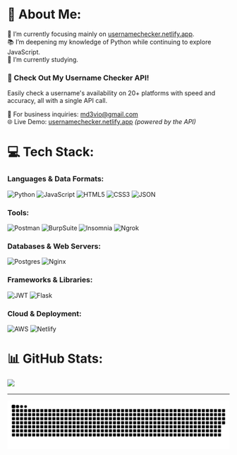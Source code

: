 # 💫 About Me:
🔭 I’m currently focusing mainly on [usernamechecker.netlify.app](https://usernamechecker.netlify.app).<br>
📚 I’m deepening my knowledge of Python while continuing to explore JavaScript.<br>
🌱 I’m currently studying.

### 🚀 Check Out My Username Checker API!
Easily check a username's availability on 20+ platforms with speed and accuracy, all with a single API call.

📧 For business inquiries: md3vio@gmail.com<br>
🌐 Live Demo: [usernamechecker.netlify.app](https://usernamechecker.netlify.app) *(powered by the API)*

# 💻 Tech Stack:
### Languages & Data Formats:

![Python](https://img.shields.io/badge/python-3670A0?style=for-the-badge&logo=python&logoColor=ffdd54) ![JavaScript](https://img.shields.io/badge/javascript-%23323330.svg?style=for-the-badge&logo=javascript&logoColor=%23F7DF1E) ![HTML5](https://img.shields.io/badge/html5-%23E34F26.svg?style=for-the-badge&logo=html5&logoColor=white) ![CSS3](https://img.shields.io/badge/css3-%231572B6.svg?style=for-the-badge&logo=css3&logoColor=white) ![JSON](https://img.shields.io/badge/json-5E5C5C?style=for-the-badge&logo=json&logoColor=white)

### Tools:

![Postman](https://img.shields.io/badge/Postman-FF6C37?style=for-the-badge&logo=postman&logoColor=white) ![BurpSuite](https://img.shields.io/badge/burpsuite-FF6633?style=for-the-badge&logo=burpsuite&logoColor=white) ![Insomnia](https://img.shields.io/badge/Insomnia-black?style=for-the-badge&logo=insomnia&logoColor=5849BE) ![Ngrok](https://img.shields.io/badge/ngrok-140648?style=for-the-badge&logo=Ngrok&logoColor=white)

### Databases & Web Servers:

![Postgres](https://img.shields.io/badge/postgres-%23316192.svg?style=for-the-badge&logo=postgresql&logoColor=white) ![Nginx](https://img.shields.io/badge/nginx-%23009639.svg?style=for-the-badge&logo=nginx&logoColor=white)

### Frameworks & Libraries:

![JWT](https://img.shields.io/badge/JWT-black?style=for-the-badge&logo=JSON%20web%20tokens) ![Flask](https://img.shields.io/badge/flask-%23000.svg?style=for-the-badge&logo=flask&logoColor=white)

### Cloud & Deployment:

![AWS](https://img.shields.io/badge/AWS-%23FF9900.svg?style=for-the-badge&logo=amazon-aws&logoColor=white) ![Netlify](https://img.shields.io/badge/netlify-%23000000.svg?style=for-the-badge&logo=netlify&logoColor=#00C7B7)

# 📊 GitHub Stats:
![](https://github-readme-stats.vercel.app/api/top-langs/?username=mdevio&theme=dark&hide_border=true&include_all_commits=false&count_private=false&layout=compact)

---

<picture>
  <source media="(prefers-color-scheme: dark)" srcset="https://raw.githubusercontent.com/mdevio/mdevio/output/github-snake-dark.svg" />
  <source media="(prefers-color-scheme: light)" srcset="https://raw.githubusercontent.com/mdevio/mdevio/output/github-snake.svg" />
  <img alt="github-snake" src="https://raw.githubusercontent.com/mdevio/mdevio/output/github-snake.svg" />
</picture>
